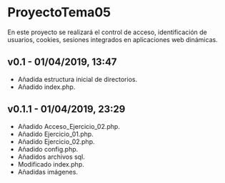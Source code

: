 # ProyectoTema05
En este proyecto se realizará el control de acceso, identificación de usuarios, cookies, sesiones integrados en aplicaciones web dinámicas.
## v0.1 - 01/04/2019, 13:47
* Añadida estructura inicial de directorios.
* Añadido index.php.
## v0.1.1 - 01/04/2019, 23:29
* Añadido Acceso_Ejercicio_02.php.
* Añadido Ejercicio_01.php.
* Añadido Ejercicio_02.php.
* Añadido config.php.
* Añadidos archivos sql.
* Modificado index.php.
* Añadidas imágenes.